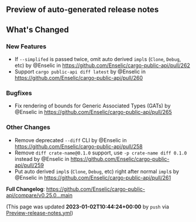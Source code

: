 ## Preview of auto-generated release notes
<!-- Release notes generated using configuration in .github/release.yml at main -->

## What's Changed
### New Features
* If `--simplifed` is passed twice, omit auto derived `impl`s (`Clone`, `Debug`, etc) by @Enselic in https://github.com/Enselic/cargo-public-api/pull/262
* Support `cargo public-api diff latest` by @Enselic in https://github.com/Enselic/cargo-public-api/pull/260
### Bugfixes
* Fix rendering of bounds for Generic Associated Types (GATs) by @Enselic in https://github.com/Enselic/cargo-public-api/pull/265
### Other Changes
* Remove deprecated `--diff` CLI by @Enselic in https://github.com/Enselic/cargo-public-api/pull/258
* Remove `diff crate-name@0.1.0` support, use `-p crate-name diff 0.1.0` instead by @Enselic in https://github.com/Enselic/cargo-public-api/pull/259
* Put auto derived `impl`s (`Clone`, `Debug`, etc) right after normal `impl`s by @Enselic in https://github.com/Enselic/cargo-public-api/pull/261


**Full Changelog**: https://github.com/Enselic/cargo-public-api/compare/v0.25.0...main


(This page was updated **2023-01-02T10:44:24+00:00** by `push` via [Preview-release-notes.yml](https://github.com/Enselic/cargo-public-api/actions/runs/3821973688))
